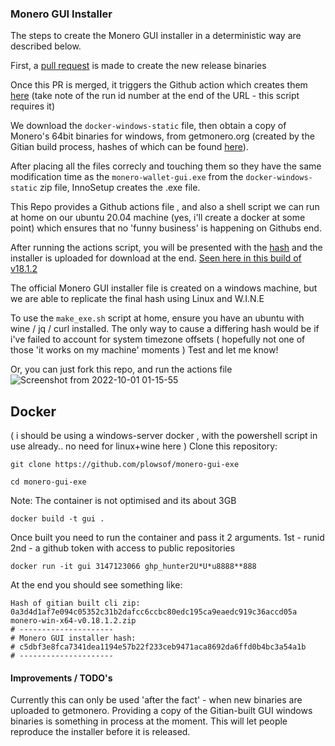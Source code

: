 
### Monero GUI Installer

The steps to create the Monero GUI installer in a deterministic way are described below.

First, a [pull request](https://github.com/monero-project/monero-gui/pull/4042) is made to create the new release binaries 

Once this PR is merged, it triggers the Github action which creates them [here](https://github.com/monero-project/monero-gui/actions/runs/3147123066) (take note of the run id number at the end of the URL - this script requires it)

We download the `docker-windows-static` file, then obtain a copy of Monero's 64bit binaries for windows, from getmonero.org (created by the Gitian build process, hashes of which can be found [here](https://github.com/monero-project/gitian.sigs)).

After placing all the files correcly and touching them so they have the same modification time as the `monero-wallet-gui.exe` from the `docker-windows-static` zip file, InnoSetup creates the .exe file.

This Repo provides a Github actions file , and also a shell script we can run at home on our ubuntu 20.04 machine (yes, i'll create a docker at some point) which ensures that no 'funny business' is happening on Githubs end.

After running the actions script, you will be presented with the [hash](https://github.com/plowsof/monero-gui-exe/actions/runs/3162064376/jobs/5148317773#step:5:15) and the installer is uploaded for download at the end. [Seen here in this build of v18.1.2](https://github.com/plowsof/monero-gui-exe/actions/runs/3162064376)

The official Monero GUI installer file is created on a windows machine, but we are able to replicate the final hash using Linux and W.I.N.E

To use the `make_exe.sh` script at home, ensure you have an ubuntu with wine / jq / curl installed. The only way to cause a differing hash would be if i've failed to account for system timezone offsets ( hopefully not one of those 'it works on my machine' moments ) Test and let me know!

Or, you can just fork this repo, and run the actions file      
![Screenshot from 2022-10-01 01-15-55](https://user-images.githubusercontent.com/77655812/193374469-2ca675f0-fd43-4462-81de-5b753b8893db.png)

## Docker
( i should be using a windows-server docker , with the powershell script in use already.. no need for linux+wine here )
Clone this repository:
```
git clone https://github.com/plowsof/monero-gui-exe
```
```
cd monero-gui-exe
```
Note: The container is not optimised and its about 3GB
```
docker build -t gui .
```
Once built you need to run the container and pass it 2 arguments.
1st - runid
2nd - a github token with access to public repositories
```
docker run -it gui 3147123066 ghp_hunter2U*U*u8888**888
```
At the end you should see something like:
```
Hash of gitian built cli zip:
0a3d4d1af7e094c05352c31b2dafcc6ccbc80edc195ca9eaedc919c36accd05a  monero-win-x64-v0.18.1.2.zip
# ---------------------
# Monero GUI installer hash:
# c5dbf3e8fca7341dea1194e57b22f233ceb9471aca8692da6ffd0b4bc3a54a1b
# ---------------------
```
#### Improvements / TODO's

Currently this can only be used 'after the fact' - when new binaries are uploaded to getmonero. Providing a copy of the Gitian-built GUI windows binaries is something in process at the moment. This will let people reproduce the installer before it is released. 
